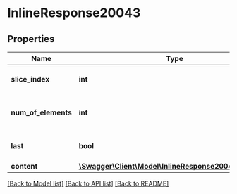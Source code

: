 # InlineResponse20043

## Properties
Name | Type | Description | Notes
------------ | ------------- | ------------- | -------------
**slice_index** | **int** | index of the current slice | [optional] 
**num_of_elements** | **int** | number of elements in the current slice | [optional] 
**last** | **bool** | true if this is the last slice. | [optional] 
**content** | [**\Swagger\Client\Model\InlineResponse20043Content[]**](InlineResponse20043Content.md) |  | [optional] 

[[Back to Model list]](../../README.md#documentation-for-models) [[Back to API list]](../../README.md#documentation-for-api-endpoints) [[Back to README]](../../README.md)


